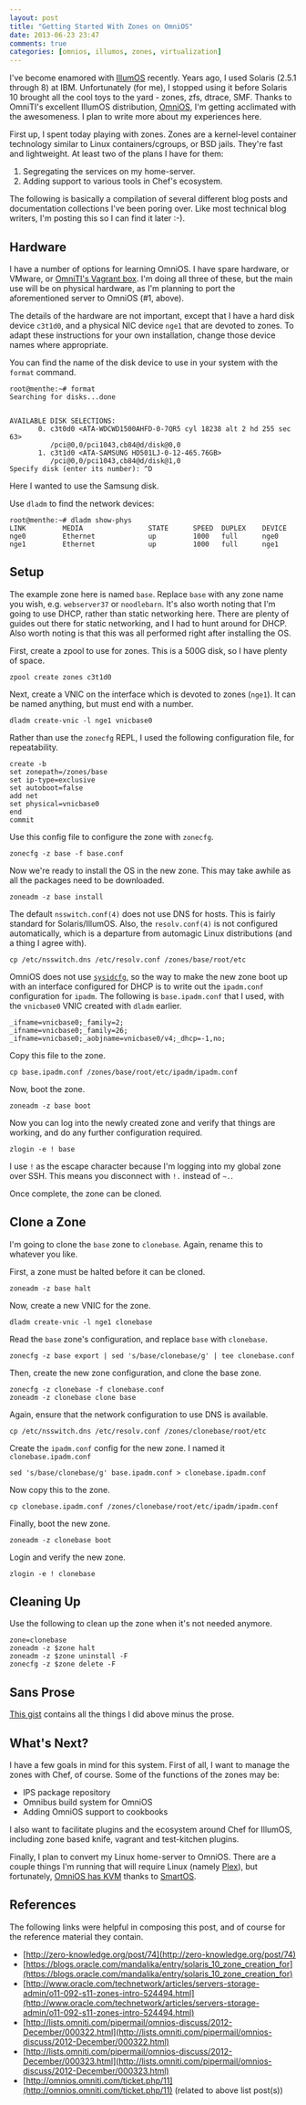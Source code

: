 ```yaml
---
layout: post
title: "Getting Started With Zones on OmniOS"
date: 2013-06-23 23:47
comments: true
categories: [omnios, illumos, zones, virtualization]
---
```


I've become enamored with
[IllumOS](http://wiki.illumos.org/display/illumos/illumos+Home)
recently. Years ago, I used Solaris (2.5.1 through 8) at IBM.
Unfortunately (for me), I stopped using it before Solaris 10 brought
all the cool toys to the yard - zones, zfs, dtrace, SMF. Thanks to
OmniTI's excellent IllumOS distribution,
[OmniOS](http://omnios.omniti.com), I'm getting acclimated with the
awesomeness. I plan to write more about my experiences here.

First up, I spent today playing with zones. Zones are a kernel-level
container technology similar to Linux containers/cgroups, or BSD
jails. They're fast and lightweight. At least two of the plans I have
for them:

1. Segregating the services on my home-server.
2. Adding support to various tools in Chef's ecosystem.

The following is basically a compilation of several different blog
posts and documentation collections I've been poring over. Like most
technical blog writers, I'm posting this so I can find it later :-).

## Hardware

I have a number of options for learning OmniOS. I have spare hardware,
or VMware, or
[OmniTI's Vagrant box](http://omnios.omniti.com/wiki.php/Installation#UsingVagrant).
I'm doing all three of these, but the main use will be on physical
hardware, as I'm planning to port the aforementioned server to OmniOS
(#1, above).

The details of the hardware are not important, except that I have a
hard disk device `c3t1d0`, and a physical NIC device `nge1` that are
devoted to zones. To adapt these instructions for your own
installation, change those device names where appropriate.

You can find the name of the disk device to use in your system with
the `format` command.

    root@menthe:~# format
    Searching for disks...done


    AVAILABLE DISK SELECTIONS:
           0. c3t0d0 <ATA-WDCWD1500AHFD-0-7QR5 cyl 18238 alt 2 hd 255 sec 63>
              /pci@0,0/pci1043,cb84@d/disk@0,0
           1. c3t1d0 <ATA-SAMSUNG HD501LJ-0-12-465.76GB>
              /pci@0,0/pci1043,cb84@d/disk@1,0
    Specify disk (enter its number): ^D

Here I wanted to use the Samsung disk.

Use `dladm` to find the network devices:

    root@menthe:~# dladm show-phys
    LINK         MEDIA                STATE      SPEED  DUPLEX    DEVICE
    nge0         Ethernet             up         1000   full      nge0
    nge1         Ethernet             up         1000   full      nge1

## Setup

The example zone here is named `base`. Replace `base` with any zone
name you wish, e.g. `webserver37` or `noodlebarn`. It's also worth
noting that I'm going to use DHCP, rather than static networking here.
There are plenty of guides out there for static networking, and I had
to hunt around for DHCP. Also worth noting is that this was all
performed right after installing the OS.

First, create a zpool to use for zones. This is a 500G disk, so I have
plenty of space.

    zpool create zones c3t1d0

Next, create a VNIC on the interface which is devoted to zones
(`nge1`). It can be named anything, but must end with a number.

    dladm create-vnic -l nge1 vnicbase0

Rather than use the `zonecfg` REPL, I used the following configuration
file, for repeatability.

    create -b
    set zonepath=/zones/base
    set ip-type=exclusive
    set autoboot=false
    add net
    set physical=vnicbase0
    end
    commit

Use this config file to configure the zone with `zonecfg`.

    zonecfg -z base -f base.conf

Now we're ready to install the OS in the new zone. This may take
awhile as all the packages need to be downloaded.

    zoneadm -z base install

The default `nsswitch.conf(4)` does not use DNS for hosts. This is
fairly standard for Solaris/IllumOS. Also, the `resolv.conf(4)` is not
configured automatically, which is a departure from automagic Linux
distributions (and a thing I agree with).

    cp /etc/nsswitch.dns /etc/resolv.conf /zones/base/root/etc

OmniOS does not use
[`sysidcfg`](http://lists.omniti.com/pipermail/omnios-discuss/2012-December/000323.html),
so the way to make the new zone boot up with an interface configured
for DHCP is to write out the `ipadm.conf` configuration for `ipadm`.
The following is `base.ipadm.conf` that I used, with the `vnicbase0`
VNIC created with `dladm` earlier.

    _ifname=vnicbase0;_family=2;
    _ifname=vnicbase0;_family=26;
    _ifname=vnicbase0;_aobjname=vnicbase0/v4;_dhcp=-1,no;

Copy this file to the zone.

    cp base.ipadm.conf /zones/base/root/etc/ipadm/ipadm.conf

Now, boot the zone.

    zoneadm -z base boot

Now you can log into the newly created zone and verify that things are
working, and do any further configuration required.

    zlogin -e ! base

I use `!` as the escape character because I'm logging into my global
zone over SSH. This means you disconnect with `!.` instead of `~.`.

Once complete, the zone can be cloned.

## Clone a Zone

I'm going to clone the `base` zone to `clonebase`. Again, rename this
to whatever you like.

First, a zone must be halted before it can be cloned.

    zoneadm -z base halt

Now, create a new VNIC for the zone.

    dladm create-vnic -l nge1 clonebase

Read the `base` zone's configuration, and replace `base` with
`clonebase`.

    zonecfg -z base export | sed 's/base/clonebase/g' | tee clonebase.conf

Then, create the new zone configuration, and clone the base zone.

    zonecfg -z clonebase -f clonebase.conf
    zoneadm -z clonebase clone base

Again, ensure that the network configuration to use DNS is available.

    cp /etc/nsswitch.dns /etc/resolv.conf /zones/clonebase/root/etc

Create the `ipadm.conf` config for the new zone. I named it `clonebase.ipadm.conf`

    sed 's/base/clonebase/g' base.ipadm.conf > clonebase.ipadm.conf

Now copy this to the zone.

    cp clonebase.ipadm.conf /zones/clonebase/root/etc/ipadm/ipadm.conf

Finally, boot the new zone.

    zoneadm -z clonebase boot

Login and verify the new zone.

    zlogin -e ! clonebase

## Cleaning Up

Use the following to clean up the zone when it's not needed anymore.

    zone=clonebase
    zoneadm -z $zone halt
    zoneadm -z $zone uninstall -F
    zonecfg -z $zone delete -F

## Sans Prose

[This gist](https://gist.github.com/jtimberman/5848129) contains all
the things I did above minus the prose.

## What's Next?

I have a few goals in mind for this system. First of all, I want to
manage the zones with Chef, of course. Some of the functions of the
zones may be:

* IPS package repository
* Omnibus build system for OmniOS
* Adding OmniOS support to cookbooks

I also want to facilitate plugins and the ecosystem around Chef for
IllumOS, including zone based knife, vagrant and test-kitchen plugins.

Finally, I plan to convert my Linux home-server to OmniOS. There are a
couple things I'm running that will require Linux (namely
[Plex](http://www.plexapp.com)), but fortunately,
[OmniOS has KVM](http://omnios.omniti.com/wiki.php/VirtualMachinesKVM)
thanks to [SmartOS](http://smartos.org).

## References

The following links were helpful in composing this post, and of course
for the reference material they contain.

* [http://zero-knowledge.org/post/74](http://zero-knowledge.org/post/74)
* [https://blogs.oracle.com/mandalika/entry/solaris_10_zone_creation_for](https://blogs.oracle.com/mandalika/entry/solaris_10_zone_creation_for)
* [http://www.oracle.com/technetwork/articles/servers-storage-admin/o11-092-s11-zones-intro-524494.html](http://www.oracle.com/technetwork/articles/servers-storage-admin/o11-092-s11-zones-intro-524494.html)
* [http://lists.omniti.com/pipermail/omnios-discuss/2012-December/000322.html](http://lists.omniti.com/pipermail/omnios-discuss/2012-December/000322.html)
* [http://lists.omniti.com/pipermail/omnios-discuss/2012-December/000323.html](http://lists.omniti.com/pipermail/omnios-discuss/2012-December/000323.html)
* [http://omnios.omniti.com/ticket.php/11](http://omnios.omniti.com/ticket.php/11) (related to above list post(s))
